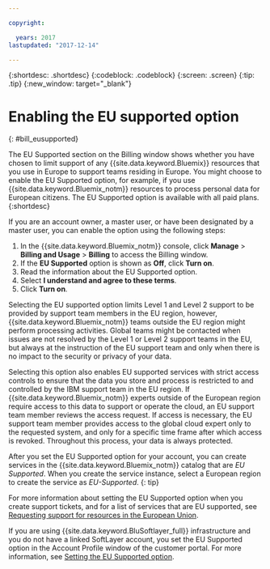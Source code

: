 ```yaml
---

copyright:

  years: 2017
lastupdated: "2017-12-14"

---
```


{:shortdesc: .shortdesc}
{:codeblock: .codeblock}
{:screen: .screen}
{:tip: .tip}
{:new_window: target="_blank"}

# Enabling the EU supported option
{: #bill_eusupported}

The EU Supported section on the Billing window shows whether you have chosen to limit support of any {{site.data.keyword.Bluemix}} resources that you use in Europe to support teams residing in Europe. You might choose to enable the EU Supported option, for example, if you use {{site.data.keyword.Bluemix_notm}} resources to process personal data for European citizens. The EU Supported option is available with all paid plans.
{:shortdesc}

If you are an account owner, a master user, or have been designated by a master user, you can enable the option using the following steps:

1. In the {{site.data.keyword.Bluemix_notm}} console, click **Manage** > **Billing and Usage** > **Billing** to access the Billing window.  
2. If the **EU Supported** option is shown as **Off**, click **Turn on**.
3. Read the information about the EU Supported option.
4. Select **I understand and agree to these terms**.
5. Click **Turn on**.

Selecting the EU supported option limits Level 1 and Level 2 support to be provided by support team members in the EU region, however, {{site.data.keyword.Bluemix_notm}} teams outside the EU region might perform processing activities. Global teams might be contacted when issues are not resolved by the Level 1 or Level 2 support teams in the EU, but always at the instruction of the EU support team and only when there is no impact to the security or privacy of your data.

Selecting this option also enables EU supported services with strict access controls to ensure that the data you store and process is restricted to and controlled by the IBM support team in the EU region. If {{site.data.keyword.Bluemix_notm}} experts outside of the European region require access to this data to support or operate the cloud, an EU support team member reviews the access request. If access is necessary, the EU support team member provides access to the global cloud expert only to the requested system, and only for a specific time frame after which access is revoked. Throughout this process, your data is always protected.

After you set the EU Supported option for your account, you can create services in the {{site.data.keyword.Bluemix_notm}} catalog that are *EU Supported*. When you create the service instance, select a European region to create the service as *EU-Supported*.
{: tip}

For more information about setting the EU Supported option when you create support tickets, and for a list of services that are EU supported, see [Requesting support for resources in the European Union](/docs/support/index.html#eusupported).

If you are using {{site.data.keyword.BluSoftlayer_full}} infrastructure and you do not have a linked SoftLayer account, you set the EU Supported option in the Account Profile window of the customer portal. For more information, see [Setting the EU Supported option](/docs/customer-portal/cpmanuserprof.html#cp_seteusupported).

